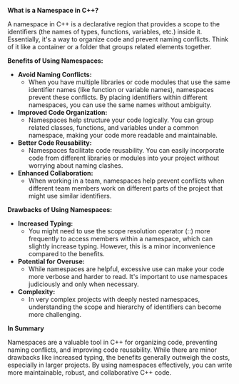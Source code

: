 **What is a Namespace in C++?**

A namespace in C++ is a declarative region that provides a scope to the identifiers (the names of types, functions, variables, etc.) inside it. Essentially, it's a way to organize code and prevent naming conflicts. Think of it like a container or a folder that groups related elements together.

**Benefits of Using Namespaces:**

* **Avoid Naming Conflicts:**
    - When you have multiple libraries or code modules that use the same identifier names (like function or variable names), namespaces prevent these conflicts. By placing identifiers within different namespaces, you can use the same names without ambiguity.
* **Improved Code Organization:**
    - Namespaces help structure your code logically. You can group related classes, functions, and variables under a common namespace, making your code more readable and maintainable.
* **Better Code Reusability:**
    - Namespaces facilitate code reusability. You can easily incorporate code from different libraries or modules into your project without worrying about naming clashes.
* **Enhanced Collaboration:**
    - When working in a team, namespaces help prevent conflicts when different team members work on different parts of the project that might use similar identifiers.

**Drawbacks of Using Namespaces:**

* **Increased Typing:**
    - You might need to use the scope resolution operator (::) more frequently to access members within a namespace, which can slightly increase typing. However, this is a minor inconvenience compared to the benefits.
* **Potential for Overuse:**
    - While namespaces are helpful, excessive use can make your code more verbose and harder to read. It's important to use namespaces judiciously and only when necessary.
* **Complexity:**
    - In very complex projects with deeply nested namespaces, understanding the scope and hierarchy of identifiers can become more challenging.

**In Summary**

Namespaces are a valuable tool in C++ for organizing code, preventing naming conflicts, and improving code reusability. While there are minor drawbacks like increased typing, the benefits generally outweigh the costs, especially in larger projects. By using namespaces effectively, you can write more maintainable, robust, and collaborative C++ code.
